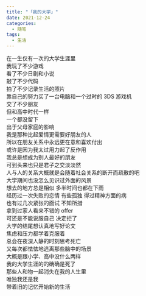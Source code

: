 ```yaml
---
title: "「我的大学」"
date: 2021-12-24
categories:
  - 随笔
tags:
  - 生活
---
```


在一生仅有一次的大学生涯里  
我玩了不少游戏  
看了不少日剧和小说  
敲了不少代码  
拍了不少记录生活的照片  
靠自己的努力买了一台电脑和一个过时的 3DS 游戏机  
交了不少朋友  
但和高中时代一样  
一个都没留下  
出于父母家庭的影响  
我是那种比起爱情更需要好朋友的人  
所以在朋友关系中永远更在意和喜欢付出  
或许是因为我太过用力起了反作用  
我总是想成为别人最好的朋友  
可到头来也只是君子之交淡淡然  
人与人的关系大概就是会随着社会关系的断开而疏散的吧  
大学期间也没怎么见识过外面的风景  
想去的地方总是相似 多半时间也都在下雨  
经历过一次失败的恋情 有些孤独 得过精神方面的病  
也有过几次紧张的面试 不知所措  
拿到过家人看来不错的 offer  
可还是不能说服自己 决定拒了  
大学的结尾想认真地写好论文  
焦虑和压力都学着克服着  
总会在夜深人静的时刻思考死亡  
又每次都怯怯地逃离那些脑中的场景  
大概是跟小学、高中没什么两样  
我的大学生涯的的确确是死了  
那些人和物一起消失在我的人生里  
唯独我还是我  
带着旧的记忆开始新的生活
